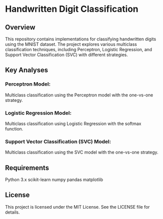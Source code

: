 # Handwritten Digit Classification

## Overview

This repository contains implementations for classifying handwritten digits using the MNIST dataset. The project explores various multiclass classification techniques, including Perceptron, Logistic Regression, and Support Vector Classification (SVC) with different strategies.

## Key Analyses

### Perceptron Model:
Multiclass classification using the Perceptron model with the one-vs-one strategy.

### Logistic Regression Model:
Multiclass classification using Logistic Regression with the softmax function.

### Support Vector Classification (SVC) Model:
Multiclass classification using the SVC model with the one-vs-one strategy.

## Requirements

Python 3.x
scikit-learn
numpy
pandas
matplotlib

## License

This project is licensed under the MIT License. See the LICENSE file for details.

